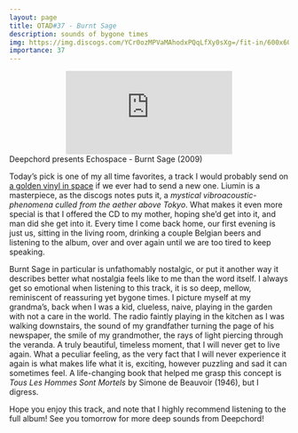 ```yaml
---
layout: page
title: OTAD#37 - Burnt Sage
description: sounds of bygone times
img: https://img.discogs.com/YCr0ozMPVaMAhodxPQqLfXy0sXg=/fit-in/600x600/filters:strip_icc():format(jpeg):mode_rgb():quality(90)/discogs-images/R-2328489-1277247402.jpeg.jpg
importance: 37
---
```


<div class="row">
    <div class="col-sm mt-3 mt-md-0 video" align="center">
        <iframe src="https://www.youtube.com/embed/Q8YpelVdcaY" frameborder="0" allow="accelerometer; autoplay; encrypted-media; gyroscope; picture-in-picture" allowfullscreen></iframe>
    </div>
</div>

<div class="caption">
    Deepchord presents Echospace - Burnt Sage (2009)
</div>


Today’s pick is one of my all time favorites, a track I would probably send on [a golden vinyl in space](https://en.wikipedia.org/wiki/Voyager_Golden_Record) if we ever had to send a new one. Liumin is a masterpiece, as the discogs notes puts it, a *mystical vibroacoustic-phenomena culled from the aether above Tokyo*. What makes it even more special is that I offered the CD to my mother, hoping she’d get into it, and man did she get into it. Every time I come back home, our first evening is just us, sitting in the living room, drinking a couple Belgian beers and listening to the album, over and over again until we are too tired to keep speaking.

Burnt Sage in particular is unfathomably nostalgic, or put it another way it describes better what nostalgia feels like to me than the word itself. I always get so emotional when listening to this track, it is so deep, mellow, reminiscent of reassuring yet bygone times. I picture myself at my grandma’s, back when I was a kid, clueless, naive, playing in the garden with not a care in the world. The radio faintly playing in the kitchen as I was walking downstairs, the sound of my grandfather turning the page of his newspaper, the smile of my grandmother, the rays of light piercing through the veranda. A truly beautiful, timeless moment, that I will never get to live again. What a peculiar feeling, as the very fact that I will never experience it again is what makes life what it is, exciting, however puzzling and sad it can sometimes feel. A life-changing book that helped me grasp this concept is *Tous Les Hommes Sont Mortels* by Simone de Beauvoir (1946), but I digress.

Hope you enjoy this track, and note that I highly recommend listening to the full album! See you tomorrow for more deep sounds from Deepchord!
